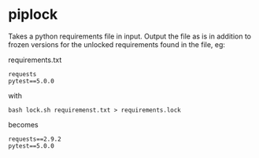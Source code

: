 # piplock

Takes a python requirements file in input. Output the file as is in addition to frozen versions for the unlocked requirements found in the file, eg:

requirements.txt

```
requests
pytest==5.0.0
```
with
```
bash lock.sh requiremenst.txt > requirements.lock
```
becomes
```
requests==2.9.2
pytest==5.0.0
```
